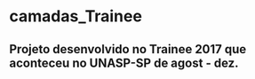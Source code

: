 # camadas_Trainee
## Projeto desenvolvido no Trainee 2017 que aconteceu no UNASP-SP de agost - dez.
